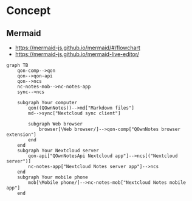 # Concept

## Mermaid

- <https://mermaid-js.github.io/mermaid/#/flowchart>
- <https://mermaid-js.github.io/mermaid-live-editor/>

```mermaid
graph TB
    qon-comp-->qon
    qon-->qon-api
    qon-->ncs
    nc-notes-mob-->nc-notes-app
    sync-->ncs

    subgraph Your computer
        qon((QOwnNotes))-->md["Markdown files"]
        md-->sync["Nextcloud sync client"]

        subgraph Web browser
            browser[\Web browser/]-->qon-comp["QOwnNotes browser extension"]
        end
    end
    subgraph Your Nextcloud server
        qon-api["QOwnNotesApi Nextcloud app"]-->ncs[("Nextcloud server")]
        nc-notes-app["Nextcloud Notes server app"]-->ncs
    end
    subgraph Your mobile phone
        mob[\Mobile phone/]-->nc-notes-mob["Nextcloud Notes mobile app"]
    end
```
